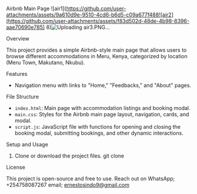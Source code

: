  Airbnb Main Page
![air1](https://github.com/user-attachments/assets/9a610d9e-9510-4cd6-b6d5-c09a677f488![air2](https://github.com/user-attachments/assets/f83d502d-48de-4b98-8396-aae70690e785)
8)![Uploading air3.PNG…]()


 Overview

This project provides a simple Airbnb-style main page that allows users to browse different accommodations in Meru, Kenya, categorized by location (Meru Town, Makutano, Nkubu). 

 Features

- Navigation menu with links to "Home," "Feedbacks," and "About" pages.

 File Structure

- `index.html`: Main page with accommodation listings and booking modal.
- `main.css`: Styles for the Airbnb main page layout, navigation, cards, and modal.
- `script.js`: JavaScript file with functions for opening and closing the booking modal, submitting bookings, and other dynamic interactions.

 Setup and Usage

1. Clone or download the project files.
git clone 

 License

This project is open-source and free to use.
Reach out on WhatsApp; +254758087267
email; ernestosindo9@gmail.com
